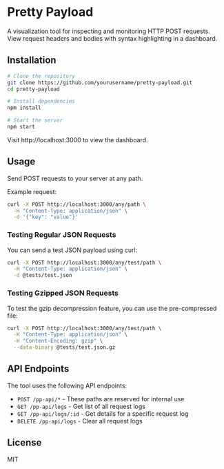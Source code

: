 # Pretty Payload

A visualization tool for inspecting and monitoring HTTP POST requests. View request headers and bodies with syntax highlighting in a dashboard.

## Installation

```bash
# Clone the repository
git clone https://github.com/yourusername/pretty-payload.git
cd pretty-payload

# Install dependencies
npm install

# Start the server
npm start
```

Visit http://localhost:3000 to view the dashboard.

## Usage

Send POST requests to your server at any path.

Example request:

```bash
curl -X POST http://localhost:3000/any/path \
  -H "Content-Type: application/json" \
  -d '{"key": "value"}'
```

### Testing Regular JSON Requests

You can send a test JSON payload using curl:

```bash
curl -X POST http://localhost:3000/any/test/path \
  -H "Content-Type: application/json" \
  -d @tests/test.json
```

### Testing Gzipped JSON Requests

To test the gzip decompression feature, you can use the pre-compressed file:

```bash
curl -X POST http://localhost:3000/any/test/path \
  -H "Content-Type: application/json" \
  -H "Content-Encoding: gzip" \
  --data-binary @tests/test.json.gz
```

## API Endpoints

The tool uses the following API endpoints:

- `POST /pp-api/*` - These paths are reserved for internal use
- `GET /pp-api/logs` - Get list of all request logs
- `GET /pp-api/logs/:id` - Get details for a specific request log
- `DELETE /pp-api/logs` - Clear all request logs

## License

MIT
